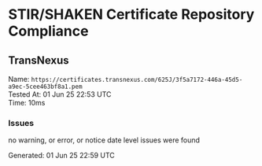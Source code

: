 # STIR/SHAKEN Certificate Repository Compliance

## TransNexus

Name: `https://certificates.transnexus.com/625J/3f5a7172-446a-45d5-a9ec-5cee463bf8a1.pem`\
Tested At: 01 Jun 25 22:53 UTC\
Time: 10ms

### Issues

no warning, or error, or notice date level issues were found

Generated: 01 Jun 25 22:59 UTC